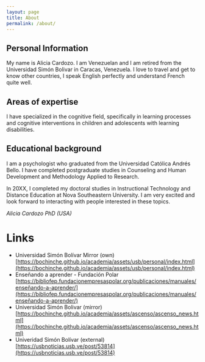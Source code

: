 ```yaml
---
layout: page
title: About
permalink: /about/
---
```


## Personal Information
My name is Alicia Cardozo. I am Venezuelan and I am retired from the Universidad Simón Bolivar in Caracas, Venezuela. I love to travel and get to know other countries, I speak English perfectly and understand French quite well.	

## Areas of expertise
I have specialized in the cognitive field, specifically in learning processes and cognitive interventions in children and adolescents with learning disabilities. 

## Educational background
I am a psychologist who graduated from the Universidad Católica Andrés Bello. I have completed postgraduate studies in Counseling and Human Development and Methodology Applied to Research.

In 20XX, I completed my doctoral studies in Instructional Technology and Distance Education at Nova Southeastern University. I am very excited and look forward to interacting with people interested in these topics.

*Alicia Cardozo PhD (USA)* 


# Links
- Universidad Simón Bolívar Mirror (own) [https://bochinche.github.io/academia/assets/usb/personal/index.html](https://bochinche.github.io/academia/assets/usb/personal/index.html)
- Enseñando a aprender - Fundación Polar [https://bibliofep.fundacionempresaspolar.org/publicaciones/manuales/enseñando-a-aprender/](https://bibliofep.fundacionempresaspolar.org/publicaciones/manuales/enseñando-a-aprender/)
- Universidad Simón Bolivar (mirror) [https://bochinche.github.io/academia/assets/ascenso/ascenso_news.html](https://bochinche.github.io/academia/assets/ascenso/ascenso_news.html)
- Univeridad Simón Bolívar (external) [https://usbnoticias.usb.ve/post/53814](https://usbnoticias.usb.ve/post/53814)